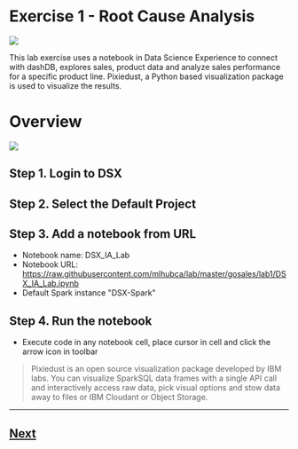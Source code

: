 
# Exercise 1 - Root Cause Analysis

[<img src="https://github.com/mlhubca/ml101/blob/master/images/DSE2E1.png">](https://github.com/mlhubca/ml101/blob/master/lab1/)

This lab exercise uses a notebook in Data Science Experience to connect with dashDB, explores sales, product data and analyze sales performance for a specific product line. Pixiedust, a Python based visualization package is used to visualize the results.

# Overview

[<img src="https://github.com/mlhubca/ml101/blob/master/ml101/lab1/images/overview.gif">](https://github.com/mlhubca/ml101/blob/master/lab1/images/overview.gif)


## Step 1. Login to DSX
## Step 2. Select the Default Project
## Step 3. Add a notebook from URL

- Notebook name: DSX_IA_Lab
- Notebook URL: https://raw.githubusercontent.com/mlhubca/lab/master/gosales/lab1/DSX_IA_Lab.ipynb
- Default Spark instance "DSX-Spark"

## Step 4. Run the notebook

- Execute code in any notebook cell, place cursor in cell and click the arrow icon in toolbar

> Pixiedust is an open source visualization package developed by IBM labs. You can visualize SparkSQL data frames with a single API call and interactively access raw data, pick visual options and stow data away to files or IBM Cloudant or Object Storage.

--- 

## [Next](https://github.com/mlhubca/lab/tree/master/gosales/lab2)
